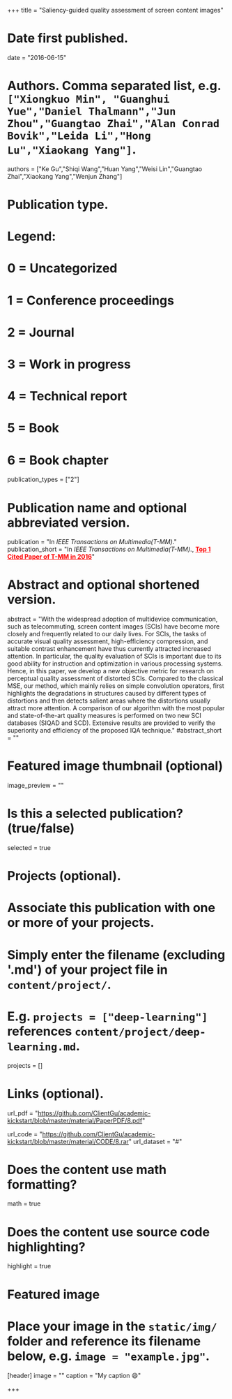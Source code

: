+++
title = "Saliency-guided quality assessment of screen content images"

# Date first published.
date = "2016-06-15"

# Authors. Comma separated list, e.g. `["Xiongkuo Min", "Guanghui Yue","Daniel Thalmann","Jun Zhou","Guangtao Zhai","Alan Conrad Bovik","Leida Li","Hong Lu","Xiaokang Yang"]`.
authors = ["Ke Gu","Shiqi Wang","Huan Yang","Weisi Lin","Guangtao Zhai","Xiaokang Yang","Wenjun Zhang"]
# Publication type.
# Legend:
# 0 = Uncategorized
# 1 = Conference proceedings
# 2 = Journal
# 3 = Work in progress
# 4 = Technical report
# 5 = Book
# 6 = Book chapter
publication_types = ["2"]

# Publication name and optional abbreviated version.
publication = "In *IEEE Transactions on Multimedia(T-MM)*."
publication_short = "In *IEEE Transactions on Multimedia(T-MM)*.,  <font color=#FF0000><u>**Top 1 Cited Paper of T-MM in 2016**</u></font>"

# Abstract and optional shortened version.
abstract = "With the widespread adoption of multidevice communication, such as telecommuting, screen content images (SCIs) have become more closely and frequently related to our daily lives. For SCIs, the tasks of accurate visual quality assessment, high-efficiency compression, and suitable contrast enhancement have thus currently attracted increased attention. In particular, the quality evaluation of SCIs is important due to its good ability for instruction and optimization in various processing systems. Hence, in this paper, we develop a new objective metric for research on perceptual quality assessment of distorted SCIs. Compared to the classical MSE, our method, which mainly relies on simple convolution operators, first highlights the degradations in structures caused by different types of distortions and then detects salient areas where the distortions usually attract more attention. A comparison of our algorithm with the most popular and state-of-the-art quality measures is performed on two new SCI databases (SIQAD and SCD). Extensive results are provided to verify the superiority and efficiency of the proposed IQA technique."
#abstract_short = ""

# Featured image thumbnail (optional)
image_preview = ""

# Is this a selected publication? (true/false)
selected = true

# Projects (optional).
#   Associate this publication with one or more of your projects.
#   Simply enter the filename (excluding '.md') of your project file in `content/project/`.
#   E.g. `projects = ["deep-learning"]` references `content/project/deep-learning.md`.
projects = []

# Links (optional).
url_pdf = "https://github.com/ClientGu/academic-kickstart/blob/master/material/PaperPDF/8.pdf"

url_code = "https://github.com/ClientGu/academic-kickstart/blob/master/material/CODE/8.rar"
url_dataset = "#"


# Does the content use math formatting?
math = true

# Does the content use source code highlighting?
highlight = true

# Featured image
# Place your image in the `static/img/` folder and reference its filename below, e.g. `image = "example.jpg"`.
[header]
image = ""
caption = "My caption 😄"

+++
